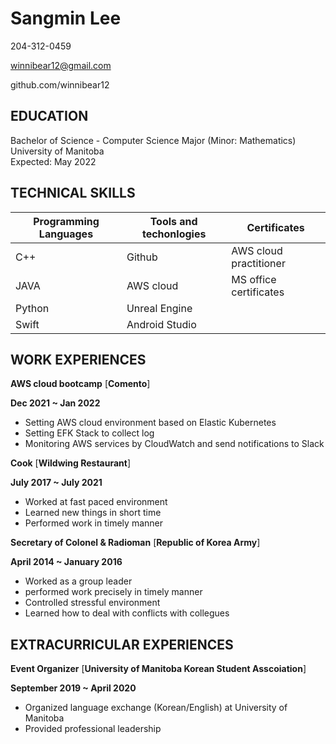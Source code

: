 
# Sangmin Lee 


204-312-0459  

winnibear12@gmail.com 

github.com/winnibear12 



## EDUCATION


Bachelor of Science - Computer Science Major (Minor: Mathematics) 
University of Manitoba  
Expected: May 2022 


## TECHNICAL SKILLS 



  | Programming Languages     | Tools and techonlogies | Certificates         |
  | -----------               | -----------            |-------------         |
  | C++                       | Github                 |AWS cloud practitioner|
  | JAVA                      | AWS cloud              |MS office certificates|
  | Python                    | Unreal Engine          |                      |
  | Swift                     | Android Studio         |                      |



## WORK EXPERIENCES



**AWS cloud bootcamp**   [**Comento**]

**Dec 2021 ~ Jan 2022**
  - Setting AWS cloud environment based on Elastic Kubernetes
  - Setting EFK Stack to collect log
  - Monitoring AWS services by CloudWatch and send notifications to Slack


**Cook** [**Wildwing Restaurant**]  

**July 2017 ~ July 2021**


  -  Worked at fast paced environment
  -  Learned new things in short time
  -  Performed work in timely manner 

**Secretary of Colonel & Radioman**  [**Republic of Korea Army**]  

**April 2014 ~ January 2016**

  - Worked as a group leader
  - performed work precisely in timely manner
  - Controlled stressful environment
  - Learned how to deal with conflicts with collegues 


## EXTRACURRICULAR EXPERIENCES 

**Event Organizer** [**University of Manitoba Korean Student Asscoiation**] 

**September 2019 ~ April 2020**

  - Organized language exchange (Korean/English) at University of Manitoba 
  - Provided professional leadership

